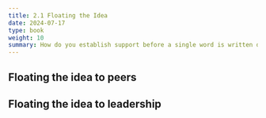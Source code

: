 ```yaml
---
title: 2.1 Floating the Idea
date: 2024-07-17
type: book
weight: 10
summary: How do you establish support before a single word is written down?
---
```


## Floating the idea to peers

## Floating the idea to leadership
